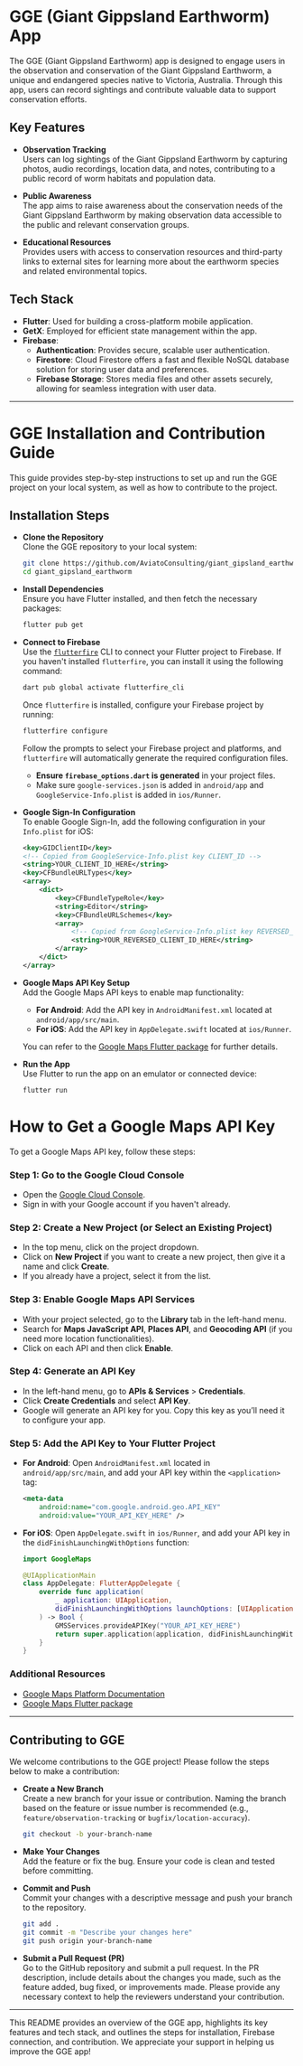
# GGE (Giant Gippsland Earthworm) App

The GGE (Giant Gippsland Earthworm) app is designed to engage users in the observation and conservation of the Giant Gippsland Earthworm, a unique and endangered species native to Victoria, Australia. Through this app, users can record sightings and contribute valuable data to support conservation efforts.

## Key Features

- **Observation Tracking**  
  Users can log sightings of the Giant Gippsland Earthworm by capturing photos, audio recordings, location data, and notes, contributing to a public record of worm habitats and population data.

- **Public Awareness**  
  The app aims to raise awareness about the conservation needs of the Giant Gippsland Earthworm by making observation data accessible to the public and relevant conservation groups.

- **Educational Resources**  
  Provides users with access to conservation resources and third-party links to external sites for learning more about the earthworm species and related environmental topics.

## Tech Stack

- **Flutter**: Used for building a cross-platform mobile application.
- **GetX**: Employed for efficient state management within the app.
- **Firebase**: 
  - **Authentication**: Provides secure, scalable user authentication.
  - **Firestore**: Cloud Firestore offers a fast and flexible NoSQL database solution for storing user data and preferences.
  - **Firebase Storage**: Stores media files and other assets securely, allowing for seamless integration with user data.

---

# GGE Installation and Contribution Guide

This guide provides step-by-step instructions to set up and run the GGE project on your local system, as well as how to contribute to the project.

## Installation Steps

- **Clone the Repository**  
   Clone the GGE repository to your local system:

   ```bash
   git clone https://github.com/AviatoConsulting/giant_gipsland_earthworm_fe
   cd giant_gipsland_earthworm
   ```

- **Install Dependencies**  
   Ensure you have Flutter installed, and then fetch the necessary packages:

   ```bash
   flutter pub get
   ```

- **Connect to Firebase**  
   Use the [`flutterfire`](https://firebase.flutter.dev/docs/cli/) CLI to connect your Flutter project to Firebase. If you haven't installed `flutterfire`, you can install it using the following command:

   ```bash
   dart pub global activate flutterfire_cli
   ```

   Once `flutterfire` is installed, configure your Firebase project by running:

   ```bash
   flutterfire configure
   ```

   Follow the prompts to select your Firebase project and platforms, and `flutterfire` will automatically generate the required configuration files.

   - **Ensure `firebase_options.dart` is generated** in your project files.
   - Make sure `google-services.json` is added in `android/app` and `GoogleService-Info.plist` is added in `ios/Runner`.

- **Google Sign-In Configuration**  
   To enable Google Sign-In, add the following configuration in your `Info.plist` for iOS:

   ```xml
   <key>GIDClientID</key>
   <!-- Copied from GoogleService-Info.plist key CLIENT_ID -->
   <string>YOUR_CLIENT_ID_HERE</string>
   <key>CFBundleURLTypes</key>
   <array>
       <dict>
           <key>CFBundleTypeRole</key>
           <string>Editor</string>
           <key>CFBundleURLSchemes</key>
           <array>
               <!-- Copied from GoogleService-Info.plist key REVERSED_CLIENT_ID -->
               <string>YOUR_REVERSED_CLIENT_ID_HERE</string>
           </array>
       </dict>
   </array>
   ```

- **Google Maps API Key Setup**  
   Add the Google Maps API keys to enable map functionality:

   - **For Android**: Add the API key in `AndroidManifest.xml` located at `android/app/src/main`.
   - **For iOS**: Add the API key in `AppDelegate.swift` located at `ios/Runner`.

   You can refer to the [Google Maps Flutter package](https://pub.dev/packages/google_maps_flutter) for further details.

- **Run the App**  
   Use Flutter to run the app on an emulator or connected device:

   ```bash
   flutter run
   ```

# How to Get a Google Maps API Key

To get a Google Maps API key, follow these steps:

### Step 1: Go to the Google Cloud Console
- Open the [Google Cloud Console](https://console.cloud.google.com/).
- Sign in with your Google account if you haven't already.

### Step 2: Create a New Project (or Select an Existing Project)
- In the top menu, click on the project dropdown.
- Click on **New Project** if you want to create a new project, then give it a name and click **Create**.
- If you already have a project, select it from the list.

### Step 3: Enable Google Maps API Services
- With your project selected, go to the **Library** tab in the left-hand menu.
- Search for **Maps JavaScript API**, **Places API**, and **Geocoding API** (if you need more location functionalities).
- Click on each API and then click **Enable**.

### Step 4: Generate an API Key
- In the left-hand menu, go to **APIs & Services** > **Credentials**.
- Click **Create Credentials** and select **API Key**.
- Google will generate an API key for you. Copy this key as you’ll need it to configure your app.

### Step 5: Add the API Key to Your Flutter Project
- **For Android**: Open `AndroidManifest.xml` located in `android/app/src/main`, and add your API key within the `<application>` tag:

   ```xml
   <meta-data
       android:name="com.google.android.geo.API_KEY"
       android:value="YOUR_API_KEY_HERE" />
   ```

- **For iOS**: Open `AppDelegate.swift` in `ios/Runner`, and add your API key in the `didFinishLaunchingWithOptions` function:

   ```swift
   import GoogleMaps

   @UIApplicationMain
   class AppDelegate: FlutterAppDelegate {
       override func application(
           _ application: UIApplication,
           didFinishLaunchingWithOptions launchOptions: [UIApplication.LaunchOptionsKey: Any]?
       ) -> Bool {
           GMSServices.provideAPIKey("YOUR_API_KEY_HERE")
           return super.application(application, didFinishLaunchingWithOptions: launchOptions)
       }
   }
   ```

### Additional Resources
- [Google Maps Platform Documentation](https://developers.google.com/maps/documentation)
- [Google Maps Flutter package](https://pub.dev/packages/google_maps_flutter)

---

## Contributing to GGE

We welcome contributions to the GGE project! Please follow the steps below to make a contribution:

- **Create a New Branch**  
   Create a new branch for your issue or contribution. Naming the branch based on the feature or issue number is recommended (e.g., `feature/observation-tracking` or `bugfix/location-accuracy`).

   ```bash
   git checkout -b your-branch-name
   ```

- **Make Your Changes**  
   Add the feature or fix the bug. Ensure your code is clean and tested before committing.

- **Commit and Push**  
   Commit your changes with a descriptive message and push your branch to the repository.

   ```bash
   git add .
   git commit -m "Describe your changes here"
   git push origin your-branch-name
   ```

- **Submit a Pull Request (PR)**  
   Go to the GitHub repository and submit a pull request. In the PR description, include details about the changes you made, such as the feature added, bug fixed, or improvements made. Please provide any necessary context to help the reviewers understand your contribution.

---

This README provides an overview of the GGE app, highlights its key features and tech stack, and outlines the steps for installation, Firebase connection, and contribution. We appreciate your support in helping us improve the GGE app!
